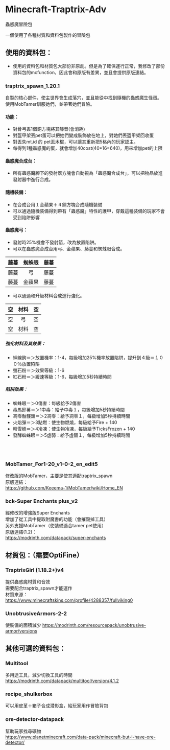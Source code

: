 # Minecraft-Traptrix-Adv
蟲惑魔冒險包

一個使用了各種材質和資料包製作的冒險包



## 使用的資料包：
- 使用的資料包和材質包大部份非原創。但是為了確保運行正常，我修改了部份資料包的mcfunction，因此會和原版有差異，並且會提供原版連結。

### traptrix_spawn_1.20.1
自製的核心部件，使主世界會生成落穴，並且能從中找到隨機的蟲惑魔生怪蛋。<br>
使用MobTamer馴服她們，並帶著她們冒險。<br>
#### 功能：
- 對骨弓丟1個銅方塊將其靜音(會消耗)
- 對盔甲架丟pet蛋可以把她們變成裝飾放在地上，對她們丟盔甲架回收蛋
- 對丟失mt.id 的 pet丟木棍，可以讓其重新把5格內的玩家認主。
- 每得到1種蟲惑魔的蛋，就會增加40cost(40*16=640)，用來增加pet的上限

#### 蟲惑魔合成台：
- 所有蟲惑魔腳下的發射器方塊會自動視為「蟲惑魔合成台」，可以把物品放進發射器中進行合成。

#### 隨機裝備：
- 在合成台用１金蘋果＋４銅方塊合成隨機裝備
- 可以通過隨機裝備得到帶有「蟲惑魔」特性的護甲，穿戴這種裝備的玩家不會受到陷阱影響

#### 蟲惑魔弓：
- 發射時25%機會不發射箭，改為放置陷阱。
- 可以在蟲惑魔合成台用弓、金蘋果、藤蔓和蜘蛛眼合成。

| 藤蔓 | 蜘蛛眼 | 藤蔓 |
| :----: | :----: | :----: |
| 藤蔓 | 弓 | 藤蔓 |
| 藤蔓 | 金蘋果 | 藤蔓 |

- 可以通過和升級材料合成進行強化。

| 空 | 材料 | 空 |
| :----: | :----: | :----: |
| 空 | 弓 | 空 |
| 空 | 材料 | 空 |

##### 強化材料及其效果：
- 絆線鉤＝＞放置機率：1-4，每級增加25%機率放置陷阱，提升到４級＝１００％放置陷阱
- 螢石粉＝＞效果等級：1-6
- 紅石粉＝＞緩速等級：1-6，每級增加5秒持續時間
##### 陷阱效果：
- 蜘蛛眼＝＞0傷害：每級給予2傷害
- 毒馬鈴薯＝＞1中毒：給予中毒１，每級增加5秒持續時間
- 凋零骷髏頭＝＞2凋零：給予凋零１，每級增加5秒持續時間
- 火焰彈＝＞3點燃：使生物燃燒，每級給予Fire + 140
- 粉雪桶＝＞4冷凍：使生物冷凍，每級給予TicksFrozen + 140
- 發酵蜘蛛眼＝＞5虛弱：給予虛弱１，每級增加5秒持續時間







<br>
<br>

### MobTamer_For1-20_v1-0-2_en_edit5
修改版的MobTamer，主要是使其適配traptrix_spawn<br>
原版連結：<br>
https://github.com/Keeema-1/MobTamer/wiki/Home_EN

### bck-Super Enchants plus_v2
經修改的增強版Super Enchants<br>
增加了從工具中提取附魔書的功能（會摧毀掉工具）<br>
另外支援MobTamer（使裝備適合tamer pet使用）<br>
原版連結(1.2)：<br>
https://modrinth.com/datapack/super-enchants


## 材質包：（需要OptiFine）

### TraptrixGirl (1.18.2+)v4<br>
提供蟲惑魔材質和音效<br>
需要配合traptrix_spawn才能運作<br>
材質來源：<br>
https://www.minecraftskins.com/profile/4288357/fullviking0

### UnobtrusiveArmors-2-2<br>
使裝備的面積減少
https://modrinth.com/resourcepack/unobtrusive-armor/versions


## 其他可選的資料包：

### Multitool<br>
多用途工具，減少切換工具的時間<br>
https://modrinth.com/datapack/multitool/version/4.1.2

### recipe_shulkerbox<br>
可以用皮革＋箱子合成潜影盒，給玩家用作冒險背包<br>

### ore-detector-datapack<br>
幫助玩家找尋礦物<br>
https://www.planetminecraft.com/data-pack/minecraft-but-i-have-ore-detector/




